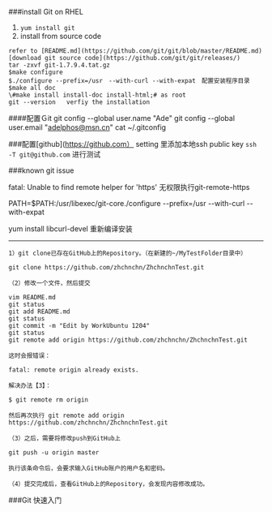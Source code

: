 

###install Git on RHEL
1. `yum install git`
2.  install from source code
``` 
refer to [README.md](https://github.com/git/git/blob/master/README.md)
[download git source code](https://github.com/git/git/releases/)
tar -zxvf git-1.7.9.4.tat.gz
$make configure
$./configure --prefix=/usr　--with-curl --with-expat　配置安装程序目录
$make all doc
\#make install install-doc install-html;# as root
git --version   verfiy the installation
```

####配置Ｇit
git config --global user.name "Ade"
git config --global user.email "adelphos@msn.cn"
cat ~/.gitconfig


###配置[github](https://github.com）
setting 里添加本地ssh public key
`ssh -T git@github.com` 进行测试


###known git issue

fatal: Unable to find remote helper for 'https'
无权限执行git-remote-https

PATH=$PATH:/usr/libexec/git-core./configure --prefix=/usr --with-curl --with-expat


yum install libcurl-devel 
重新编译安装

----

```
1）git clone已存在GitHub上的Repository。（在新建的~/MyTestFolder目录中）

git clone https://github.com/zhchnchn/ZhchnchnTest.git

（2）修改一个文件，然后提交

vim README.md
git status
git add README.md
git status
git commit -m "Edit by WorkUbuntu 1204"
git status
git remote add origin https://github.com/zhchnchn/ZhchnchnTest.git

这时会报错误：

fatal: remote origin already exists.

解决办法【3】：

$ git remote rm origin

然后再次执行 git remote add origin https://github.com/zhchnchn/ZhchnchnTest.git

（3）之后，需要将修改push到GitHub上

git push -u origin master

执行该条命令后，会要求输入GitHub账户的用户名和密码。

（4）提交完成后，查看GitHub上的Repository，会发现内容修改成功。

```



###Git 快速入门





